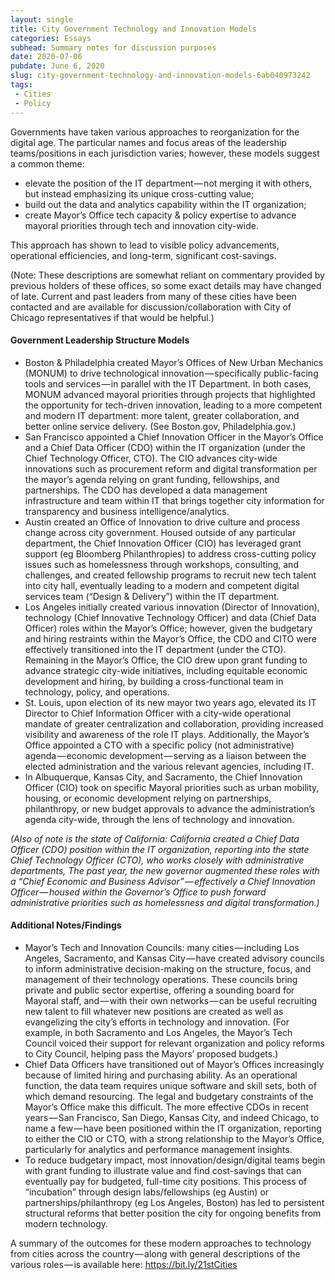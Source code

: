 ```yaml
---
layout: single
title: City Government Technology and Innovation Models
categories: Essays
subhead: Summary notes for discussion purposes
date: 2020-07-06
pubdate: June 6, 2020
slug: city-government-technology-and-innovation-models-6ab040973242
tags: 
 - Cities
 - Policy
---
```


Governments have taken various approaches to reorganization for the digital age. The particular names and focus areas of the leadership teams/positions in each jurisdiction varies; however, these models suggest a common theme:

*   elevate the position of the IT department — not merging it with others, but instead emphasizing its unique cross-cutting value;
*   build out the data and analytics capability within the IT organization;
*   create Mayor’s Office tech capacity & policy expertise to advance mayoral priorities through tech and innovation city-wide.

This approach has shown to lead to visible policy advancements, operational efficiencies, and long-term, significant cost-savings.

(Note: These descriptions are somewhat reliant on commentary provided by previous holders of these offices, so some exact details may have changed of late. Current and past leaders from many of these cities have been contacted and are available for discussion/collaboration with City of Chicago representatives if that would be helpful.)

#### Government Leadership Structure Models

*   Boston & Philadelphia created Mayor’s Offices of New Urban Mechanics (MONUM) to drive technological innovation — specifically public-facing tools and services — in parallel with the IT Department. In both cases, MONUM advanced mayoral priorities through projects that highlighted the opportunity for tech-driven innovation, leading to a more competent and modern IT department: more talent, greater collaboration, and better online service delivery. (See Boston.gov, Philadelphia.gov.)
*   San Francisco appointed a Chief Innovation Officer in the Mayor’s Office and a Chief Data Officer (CDO) within the IT organization (under the Chief Technology Officer, CTO). The CIO advances city-wide innovations such as procurement reform and digital transformation per the mayor’s agenda relying on grant funding, fellowships, and partnerships. The CDO has developed a data management infrastructure and team within IT that brings together city information for transparency and business intelligence/analytics.
*   Austin created an Office of Innovation to drive culture and process change across city government. Housed outside of any particular department, the Chief Innovation Officer (CIO) has leveraged grant support (eg Bloomberg Philanthropies) to address cross-cutting policy issues such as homelessness through workshops, consulting, and challenges, and created fellowship programs to recruit new tech talent into city hall, eventually leading to a modern and competent digital services team (“Design & Delivery”) within the IT department.
*   Los Angeles initially created various innovation (Director of Innovation), technology (Chief Innovative Technology Officer) and data (Chief Data Officer) roles within the Mayor’s Office; however, given the budgetary and hiring restraints within the Mayor’s Office, the CDO and CITO were effectively transitioned into the IT department (under the CTO). Remaining in the Mayor’s Office, the CIO drew upon grant funding to advance strategic city-wide initiatives, including equitable economic development and hiring, by building a cross-functional team in technology, policy, and operations.
*   St. Louis, upon election of its new mayor two years ago, elevated its IT Director to Chief Information Officer with a city-wide operational mandate of greater centralization and collaboration, providing increased visibility and awareness of the role IT plays. Additionally, the Mayor’s Office appointed a CTO with a specific policy (not administrative) agenda — economic development — serving as a liaison between the elected administration and the various relevant agencies, including IT.
*   In Albuquerque, Kansas City, and Sacramento, the Chief Innovation Officer (CIO) took on specific Mayoral priorities such as urban mobility, housing, or economic development relying on partnerships, philanthropy, or new budget approvals to advance the administration’s agenda city-wide, through the lens of technology and innovation.

_(Also of note is the state of California: California created a Chief Data Officer (CDO) position within the IT organization, reporting into the state Chief Technology Officer (CTO), who works closely with administrative departments, The past year, the new governor augmented these roles with a “Chief Economic and Business Advisor” — effectively a Chief Innovation Officer — housed within the Governor’s Office to push forward administrative priorities such as homelessness and digital transformation.)_

#### Additional Notes/Findings

*   Mayor’s Tech and Innovation Councils: many cities — including Los Angeles, Sacramento, and Kansas City — have created advisory councils to inform administrative decision-making on the structure, focus, and management of their technology operations. These councils bring private and public sector expertise, offering a sounding board for Mayoral staff, and — with their own networks — can be useful recruiting new talent to fill whatever new positions are created as well as evangelizing the city’s efforts in technology and innovation. (For example, in both Sacramento and Los Angeles, the Mayor’s Tech Council voiced their support for relevant organization and policy reforms to City Council, helping pass the Mayors’ proposed budgets.)
*   Chief Data Officers have transitioned out of Mayor’s Offices increasingly because of limited hiring and purchasing ability. As an operational function, the data team requires unique software and skill sets, both of which demand resourcing. The legal and budgetary constraints of the Mayor’s Office make this difficult. The more effective CDOs in recent years — San Francisco, San Diego, Kansas City, and indeed Chicago, to name a few — have been positioned within the IT organization, reporting to either the CIO or CTO, with a strong relationship to the Mayor’s Office, particularly for analytics and performance management insights.
*   To reduce budgetary impact, most innovation/design/digital teams begin with grant funding to illustrate value and find cost-savings that can eventually pay for budgeted, full-time city positions. This process of “incubation” through design labs/fellowships (eg Austin) or partnerships/philanthropy (eg Los Angeles, Boston) has led to persistent structural reforms that better position the city for ongoing benefits from modern technology.

A summary of the outcomes for these modern approaches to technology from cities across the country — along with general descriptions of the various roles — is available here: https://bit.ly/21stCities